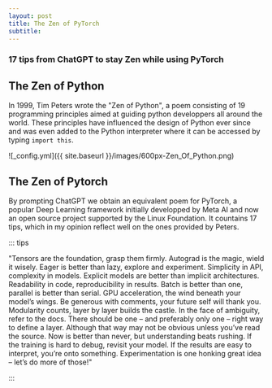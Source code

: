 ```yaml
---
layout: post
title: The Zen of PyTorch 
subtitle: 
---
```


### 17 tips from ChatGPT to stay Zen while using PyTorch

## The Zen of Python 

In 1999, Tim Peters wrote the "Zen of Python", a poem consisting of 19 programming principles aimed at guiding python developpers all around the world. 
These principles have influenced the design of Python ever since and was even added to the Python interpreter where it can be accessed by  typing `import this`.

![_config.yml]({{ site.baseurl }}/images/600px-Zen_Of_Python.png)

## The Zen of Pytorch

By prompting ChatGPT we obtain an equivalent poem for PyTorch, a popular Deep Learning framework initially developped by Meta AI and now an open source project supported by the Linux Foundation. It countains 17 tips, which in my opinion reflect well on the ones provided by Peters.

::: tips

"Tensors are the foundation, grasp them firmly.
Autograd is the magic, wield it wisely.
Eager is better than lazy, explore and experiment.
Simplicity in API, complexity in models.
Explicit models are better than implicit architectures.
Readability in code, reproducibility in results.
Batch is better than one, parallel is better than serial.
GPU acceleration, the wind beneath your model’s wings.
Be generous with comments, your future self will thank you.
Modularity counts, layer by layer builds the castle.
In the face of ambiguity, refer to the docs.
There should be one – and preferably only one – right way to define a layer.
Although that way may not be obvious unless you’ve read the source.
Now is better than never, but understanding beats rushing.
If the training is hard to debug, revisit your model.
If the results are easy to interpret, you’re onto something.
Experimentation is one honking great idea – let’s do more of those!"

:::




<script
  src="https://cdn.mathjax.org/mathjax/latest/MathJax.js?config=TeX-AMS-MML_HTMLorMML"
  type="text/javascript">
</script>